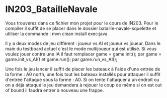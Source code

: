 # IN203_BatailleNavale

Vous trouverez dans ce fichier mon projet pour le cours de IN203. 
Pour le compiler il suffit de se placer dans le dossier bataille-navale-squelette et utiliser la commande :  mvn clean install exec:java 


Il y a deux modes de jeu différent : joueur vs AI et joueur vs joueur. Dans le main du testboard actuel c'est le mode multijoueur qui est utilisé. Si vous voulez jouer contre une IA
il faut remplacer game = game.init(); par game = game.init_vs_AI() et game.run(); par game.run_vs_AI();


Une fois le jeu lancer il suffit de placer les bateaux à l'aide d'une entrée de la forme  : A0 north, une fois tout les bateaux installés pour attaquer il suffit d'entrée l'attaque
sous la forme : A0. Si on tente t'attaquer à un endroit ou on a déjà attaqué le jeu demandera à rejouer le coup de même si on est out of bound il faudra entrer à nouveau une frappe.
